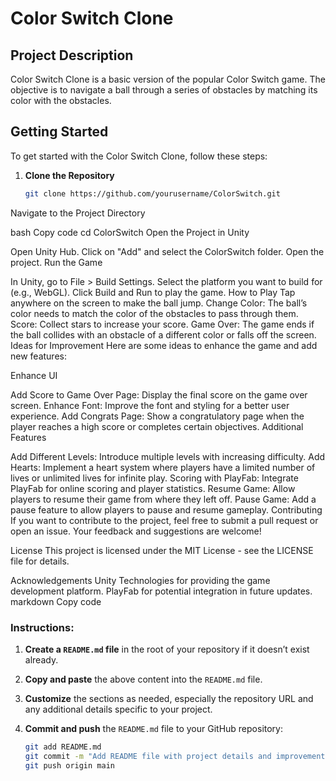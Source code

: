 # Color Switch Clone

## Project Description

Color Switch Clone is a basic version of the popular Color Switch game. The objective is to navigate a ball through a series of obstacles by matching its color with the obstacles. 

## Getting Started

To get started with the Color Switch Clone, follow these steps:

1. **Clone the Repository**

   ```bash
   git clone https://github.com/yourusername/ColorSwitch.git

Navigate to the Project Directory

bash
Copy code
cd ColorSwitch
Open the Project in Unity

Open Unity Hub.
Click on "Add" and select the ColorSwitch folder.
Open the project.
Run the Game

In Unity, go to File > Build Settings.
Select the platform you want to build for (e.g., WebGL).
Click Build and Run to play the game.
How to Play
Tap anywhere on the screen to make the ball jump.
Change Color: The ball’s color needs to match the color of the obstacles to pass through them.
Score: Collect stars to increase your score.
Game Over: The game ends if the ball collides with an obstacle of a different color or falls off the screen.
Ideas for Improvement
Here are some ideas to enhance the game and add new features:

Enhance UI

Add Score to Game Over Page: Display the final score on the game over screen.
Enhance Font: Improve the font and styling for a better user experience.
Add Congrats Page: Show a congratulatory page when the player reaches a high score or completes certain objectives.
Additional Features

Add Different Levels: Introduce multiple levels with increasing difficulty.
Add Hearts: Implement a heart system where players have a limited number of lives or unlimited lives for infinite play.
Scoring with PlayFab: Integrate PlayFab for online scoring and player statistics.
Resume Game: Allow players to resume their game from where they left off.
Pause Game: Add a pause feature to allow players to pause and resume gameplay.
Contributing
If you want to contribute to the project, feel free to submit a pull request or open an issue. Your feedback and suggestions are welcome!

License
This project is licensed under the MIT License - see the LICENSE file for details.

Acknowledgements
Unity Technologies for providing the game development platform.
PlayFab for potential integration in future updates.
markdown
Copy code

### Instructions:

1. **Create a `README.md` file** in the root of your repository if it doesn’t exist already.
2. **Copy and paste** the above content into the `README.md` file.
3. **Customize** the sections as needed, especially the repository URL and any additional details specific to your project.
4. **Commit and push** the `README.md` file to your GitHub repository:

   ```bash
   git add README.md
   git commit -m "Add README file with project details and improvement ideas"
   git push origin main
